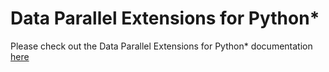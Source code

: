 # Data Parallel Extensions for Python*
Please check out the Data Parallel Extensions for Python* documentation [here](https://intelpython.github.io/DPEP/main/)
